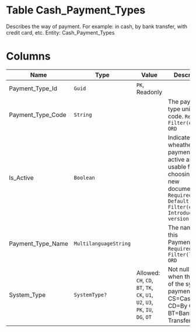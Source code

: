 # Table Cash_Payment_Types

Describes the way of payment. For example: in cash, by bank transfer, with credit card, etc. Entity: Cash_Payment_Types

# Columns

| Name | Type | Value | Description |
| - | - | - | --- |
|Payment_Type_Id|`Guid`|`PK`, Readonly||
|Payment_Type_Code|`String`||The payment type unique code. `Required` `Filter(eq;like)` `ORD` |
|Is_Active|`Boolean`||Indicates wheather the payment type is active and usable for choosing in new documents. `Required` `Default(true)` `Filter(eq)` `Introduced in version 19.1` |
|Payment_Type_Name|`MultilanguageString`||The name of this PaymentType. `Required` `Filter(like)` `ORD` |
|System_Type|`SystemType?`|Allowed: `CH`, `CD`, `BT`, `TK`, `CK`, `U1`, `U2`, `U3`, `PK`, `IU`, `DG`, `OT`|Not null only when this is one of the system payment types. CS=Cash; CD=By Card; BT=Bank Transfer. |
